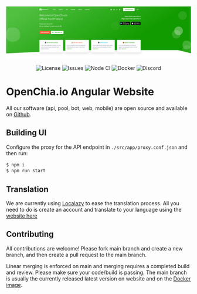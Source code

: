 ![](.github/assets/landing.png)

<p align="center">
  <a style="text-decoration:none" href="https://github.com/openchia/web/blob/main/LICENSE.md">
    <img alt="License" src="https://img.shields.io/github/license/openchia/web?logo=github&color=0&label=License">
  </a>
  <a style="text-decoration:none" href="https://github.com/openchia/web/issues">
    <img alt="Issues" src="https://img.shields.io/github/issues/openchia/web?logo=github&color=0&label=Issues">
  </a>
  <a style="text-decoration:none" href="https://github.com/openchia/web/actions/workflows/deploy.yaml">
    <img alt="Node CI" src="https://img.shields.io/github/workflow/status/openchia/web/Node CI?logo=github&color=0&label=Node CI">
  </a>
  <a style="text-decoration:none" href="https://github.com/openchia/web/actions/workflows/docker-publish.yml">
    <img alt="Docker" src="https://img.shields.io/github/workflow/status/openchia/web/Docker?logo=github&color=0&label=Docker">
  </a>
  <a style="text-decoration:none" href="https://discord.gg/2URS9H7RZn">
    <img alt="Discord" src="https://img.shields.io/discord/865233670938689537?logo=discord&color=0&logoColor=white&label=Discord">
  </a>
</p>

# OpenChia.io Angular Website

All our software (api, pool, bot, web, mobile) are open source and available on [Github][1].

## Building UI

Configure the proxy for the API endpoint in `./src/app/proxy.conf.json` and then run:

```bash
$ npm i
$ npm run start
```

## Translation

We are currently using [Localazy][2] to ease the translation process.
All you need to do is create an account and translate to your language using the [website here][3]

## Contributing

All contributions are welcome! Please fork main branch and create a new branch, and then create a pull request to the main branch.

Linear merging is enforced on main and merging requires a completed build and review. Please make sure your code/build is passing.
The main branch is usually the currently released latest version on website and on the [Docker image][4].

[1]: https://github.com/openchia
[2]: https://localazy.com
[3]: https://localazy.com/p/openchia
[4]: https://github.com/openchia/web/pkgs/container/web

